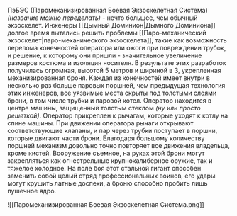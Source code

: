 ПэБЭС (Паромеханизированная Боевая Экзоскелетная Система) *(название можно переделать)* - нечто большее, чем обычный экзоскелет. Инженеры [[Дымный Доминион|Дымного Доминиона]] долгое время пытались решить проблемы [[Паро-механический экзоскелет|паро-механического экзоскелета]], такие как возможность перелома конечностей оператора или ожоги при повреждении трубок, и решение, к которому они пришли - значительное увеличение размеров костюма и изоляция носителя. В результате этих разработок получилась огромная, высотой 5 метров и шириной в 3, укрепленная механизированная броня.
Каждая из конечностей имеет внутри в несколько раз больше паровых поршней, чем предыдущая технология этих инженеров, все уязвимые места скрыты под толстыми слоями брони, в том числе трубки и паровой котел. Оператор находится в центре машины, защищенный толстым стеклом *(ну или просто решеткой)*. Оператор прикреплен к рычагам, которые уходят к котлу на спине машины. При движении оператора рычаги открывают соответствующие клапаны, и пар через трубки поступает в поршни, которые двигают части брони.
Благодаря большому количеству поршней механизм довольно точно повторяет все движения владельца, кроме кистей. Вооружение съемное, на руках этой брони могут закрепляться как огнестрельные крупнокалиберное оружие, так и тяжелое холодное. На поле боя этот стальной гигант способен заменить собой целый отряд профессиональных воинов, его удары могут крушить латные доспехи, а броню способно пробить лишь пушечное ядро.

![[Паромеханизированная Боевая Экзоскелетная Система.png]]